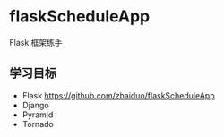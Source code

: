 # flaskScheduleApp

Flask 框架练手

## 学习目标

* Flask     https://github.com/zhaiduo/flaskScheduleApp
* Django
* Pyramid
* Tornado
